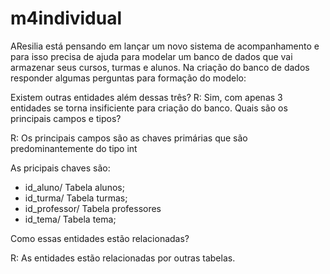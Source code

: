 # m4individual

AResilia está pensando em lançar um novo sistema de acompanhamento e para isso precisa de ajuda para modelar um banco de dados que vai armazenar seus cursos, turmas e alunos. Na criação do banco de dados responder algumas perguntas para formação do modelo:

Existem outras entidades além dessas três?
R: Sim, com apenas 3 entidades se torna insificiente para criação do banco.
Quais são os principais campos e tipos?

R: Os principais campos são as chaves primárias que são predominantemente do tipo int

As pricipais chaves são:
- id_aluno/ Tabela alunos;
- id_turma/ Tabela turmas;
- id_professor/ Tabela professores
- id_tema/ Tabela tema;

Como essas entidades estão relacionadas?

R: As entidades estão relacionadas por outras tabelas.
